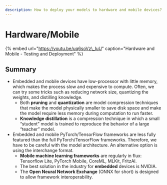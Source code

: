 ```yaml
---
description: How to deploy your models to hardware and mobile devices?
---
```


# Hardware/Mobile

{% embed url="https://youtu.be/uq6soVz\_IuU" caption="Hardware and Mobile - Testing and Deployment" %}

## Summary

* Embedded and mobile devices have low-processor with little memory, which makes the process slow and expensive to compute. Often, we can try some tricks such as reducing network size, quantizing the weights, and distilling knowledge.
  * Both **pruning** and **quantization** are model compression techniques that make the model physically smaller to save disk space and make the model require less memory during computation to run faster.
  * **Knowledge distillation** is a compression technique in which a small “student” model is trained to reproduce the behavior of a large “teacher” model.
* Embedded and mobile PyTorch/TensorFlow frameworks are less fully featured than the full PyTorch/TensorFlow frameworks. Therefore, we have to be careful with the model architecture. An alternative option is using the interchange format.
  * **Mobile machine learning frameworks** are regularly in flux: Tensorflow Lite, PyTorch Mobile, CoreML, MLKit, FritzAI.
  * The best solution in the industry for **embedded** devices is NVIDIA.
  * The **Open Neural Network Exchange** \(ONNX for short\) is designed to allow framework interoperability.

